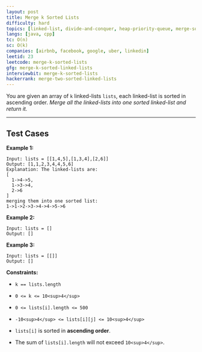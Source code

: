 ```yaml
---
layout: post
title: Merge k Sorted Lists
difficulty: hard
topics: [linked-list, divide-and-conquer, heap-priority-queue, merge-sort]
langs: [java, cpp]
tc: O(n)
sc: O(k)
companies: [airbnb, facebook, google, uber, linkedin]
leetid: 23
leetcode: merge-k-sorted-lists
gfg: merge-k-sorted-linked-lists
interviewbit: merge-k-sorted-lists
hackerrank: merge-two-sorted-linked-lists
---
```

You are given an array of `k` linked-lists `lists`, each linked-list is sorted in ascending order.
*Merge all the linked-lists into one sorted linked-list and return it.*
 
---
## Test Cases
**Example 1:**
```
Input: lists = [[1,4,5],[1,3,4],[2,6]]
Output: [1,1,2,3,4,4,5,6]
Explanation: The linked-lists are:
[
  1->4->5,
  1->3->4,
  2->6
]
merging them into one sorted list:
1->1->2->3->4->4->5->6
```
**Example 2:**
```
Input: lists = []
Output: []
```
**Example 3:**
```
Input: lists = [[]]
Output: []
```
 
**Constraints:**
	
* `k == lists.length`
	
* `0 <= k <= 10<sup>4</sup>`
	
* `0 <= lists[i].length <= 500`
	
* `-10<sup>4</sup> <= lists[i][j] <= 10<sup>4</sup>`
	
* `lists[i]` is sorted in **ascending order**.
	
* The sum of `lists[i].length` will not exceed `10<sup>4</sup>`.

